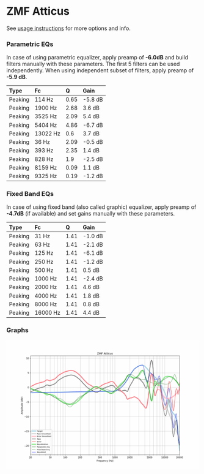 # ZMF Atticus
See [usage instructions](https://github.com/jaakkopasanen/AutoEq#usage) for more options and info.

### Parametric EQs
In case of using parametric equalizer, apply preamp of **-6.0dB** and build filters manually
with these parameters. The first 5 filters can be used independently.
When using independent subset of filters, apply preamp of **-5.9 dB**.

| Type    | Fc       |    Q | Gain    |
|:--------|:---------|:-----|:--------|
| Peaking | 114 Hz   | 0.65 | -5.8 dB |
| Peaking | 1900 Hz  | 2.68 | 3.6 dB  |
| Peaking | 3525 Hz  | 2.09 | 5.4 dB  |
| Peaking | 5404 Hz  | 4.86 | -6.7 dB |
| Peaking | 13022 Hz | 0.6  | 3.7 dB  |
| Peaking | 36 Hz    | 2.09 | -0.5 dB |
| Peaking | 393 Hz   | 2.35 | 1.4 dB  |
| Peaking | 828 Hz   | 1.9  | -2.5 dB |
| Peaking | 8159 Hz  | 0.09 | 1.1 dB  |
| Peaking | 9325 Hz  | 0.19 | -1.2 dB |

### Fixed Band EQs
In case of using fixed band (also called graphic) equalizer, apply preamp of **-4.7dB**
(if available) and set gains manually with these parameters.

| Type    | Fc       |    Q | Gain    |
|:--------|:---------|:-----|:--------|
| Peaking | 31 Hz    | 1.41 | -1.0 dB |
| Peaking | 63 Hz    | 1.41 | -2.1 dB |
| Peaking | 125 Hz   | 1.41 | -6.1 dB |
| Peaking | 250 Hz   | 1.41 | -1.2 dB |
| Peaking | 500 Hz   | 1.41 | 0.5 dB  |
| Peaking | 1000 Hz  | 1.41 | -2.4 dB |
| Peaking | 2000 Hz  | 1.41 | 4.6 dB  |
| Peaking | 4000 Hz  | 1.41 | 1.8 dB  |
| Peaking | 8000 Hz  | 1.41 | 0.8 dB  |
| Peaking | 16000 Hz | 1.41 | 4.4 dB  |

### Graphs
![](./ZMF%20Atticus.png)
